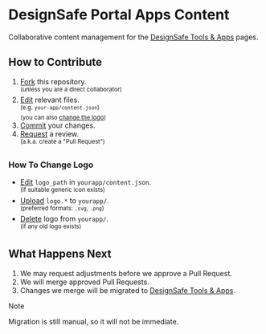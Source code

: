 # DesignSafe Portal Apps Content

Collaborative content management for the [DesignSafe Tools & Apps](https://www.designsafe-ci.org/use-designsafe/tools-applications/) pages.

## How to Contribute

1. [Fork](https://docs.github.com/en/pull-requests/collaborating-with-pull-requests/working-with-forks/fork-a-repo) this repository.\
    <sup>(unless you are a direct collaborator)</sup>
2. [Edit](https://docs.github.com/en/repositories/working-with-files/managing-files/editing-files) relevant files.\
    <sup>(e.g. `your-app/content.json`)\
    (you can also [change the logo](#how-to-change-logo))</sup>
3. [Commit](https://docs.github.com/en/pull-requests/committing-changes-to-your-project/creating-and-editing-commits/about-commits) your changes.
4. [Request](https://docs.github.com/en/pull-requests/collaborating-with-pull-requests/proposing-changes-to-your-work-with-pull-requests/creating-a-pull-request) a review.\
    <sup>(a.k.a. create a "Pull Request")</sup>

### How To Change Logo

- [Edit](https://docs.github.com/en/repositories/working-with-files/managing-files/editing-files) `logo_path` in `yourapp/content.json`.\
    <sup>(if suitable  generic icon exists)</sup>
- [Upload](https://docs.github.com/en/repositories/working-with-files/managing-files/adding-a-file-to-a-repository) `logo.*` to `yourapp/`.\
    <sup>(preferred formats: `.svg`, `.png`)</sup>
- [Delete](https://docs.github.com/en/repositories/working-with-files/managing-files/deleting-files-in-a-repository#deleting-a-file) logo from `yourapp/`.\
    <sup>(if any old logo exists)</sup>

## What Happens Next

1. We may request adjustments before we approve a Pull Request.
2. We will merge approved Pull Requests.
3. Changes we merge will be migrated to [DesignSafe Tools & Apps](https://www.designsafe-ci.org/use-designsafe/tools-applications/).

> [!NOTE]
> Migration is still manual, so it will not be immediate.
